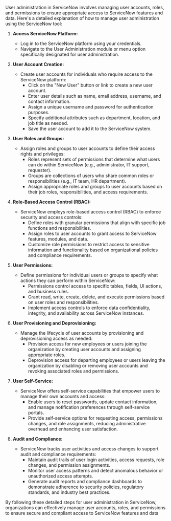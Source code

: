 User administration in ServiceNow involves managing user accounts, roles, and permissions to ensure appropriate access to ServiceNow features and data. Here's a detailed explanation of how to manage user administration using the ServiceNow tool:

1. **Access ServiceNow Platform:**
   - Log in to the ServiceNow platform using your credentials.
   - Navigate to the User Administration module or menu option specifically designated for user administration.

2. **User Account Creation:**
   - Create user accounts for individuals who require access to the ServiceNow platform:
     - Click on the "New User" button or link to create a new user account.
     - Enter user details such as name, email address, username, and contact information.
     - Assign a unique username and password for authentication purposes.
     - Specify additional attributes such as department, location, and job title as needed.
     - Save the user account to add it to the ServiceNow system.

3. **User Roles and Groups:**
   - Assign roles and groups to user accounts to define their access rights and privileges:
     - Roles represent sets of permissions that determine what users can do within ServiceNow (e.g., administrator, IT support, requester).
     - Groups are collections of users who share common roles or responsibilities (e.g., IT team, HR department).
     - Assign appropriate roles and groups to user accounts based on their job roles, responsibilities, and access requirements.

4. **Role-Based Access Control (RBAC):**
   - ServiceNow employs role-based access control (RBAC) to enforce security and access controls:
     - Define roles with granular permissions that align with specific job functions and responsibilities.
     - Assign roles to user accounts to grant access to ServiceNow features, modules, and data.
     - Customize role permissions to restrict access to sensitive information and functionality based on organizational policies and compliance requirements.

5. **User Permissions:**
   - Define permissions for individual users or groups to specify what actions they can perform within ServiceNow:
     - Permissions control access to specific tables, fields, UI actions, and business rules.
     - Grant read, write, create, delete, and execute permissions based on user roles and responsibilities.
     - Implement access controls to enforce data confidentiality, integrity, and availability across ServiceNow instances.

6. **User Provisioning and Deprovisioning:**
   - Manage the lifecycle of user accounts by provisioning and deprovisioning access as needed:
     - Provision access for new employees or users joining the organization by creating user accounts and assigning appropriate roles.
     - Deprovision access for departing employees or users leaving the organization by disabling or removing user accounts and revoking associated roles and permissions.

7. **User Self-Service:**
   - ServiceNow offers self-service capabilities that empower users to manage their own accounts and access:
     - Enable users to reset passwords, update contact information, and manage notification preferences through self-service portals.
     - Provide self-service options for requesting access, permissions changes, and role assignments, reducing administrative overhead and enhancing user satisfaction.

8. **Audit and Compliance:**
   - ServiceNow tracks user activities and access changes to support audit and compliance requirements:
     - Maintain audit trails of user login activities, access requests, role changes, and permission assignments.
     - Monitor user access patterns and detect anomalous behavior or unauthorized access attempts.
     - Generate audit reports and compliance dashboards to demonstrate adherence to security policies, regulatory standards, and industry best practices.

By following these detailed steps for user administration in ServiceNow, organizations can effectively manage user accounts, roles, and permissions to ensure secure and compliant access to ServiceNow features and data
